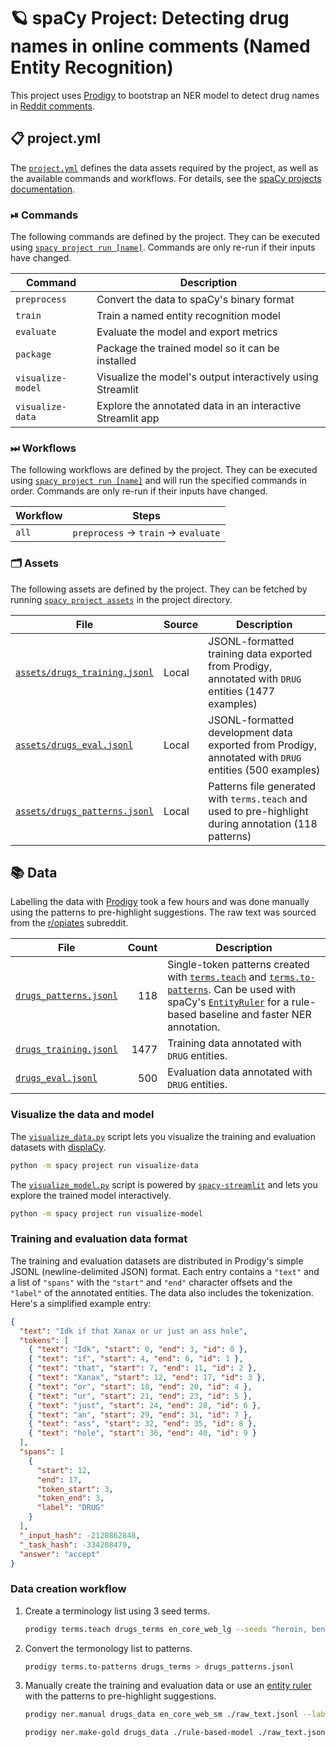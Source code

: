 <!-- SPACY PROJECT: AUTO-GENERATED DOCS START (do not remove) -->

# 🪐 spaCy Project: Detecting drug names in online comments (Named Entity Recognition)

This project uses [Prodigy](https://prodi.gy) to bootstrap an NER model to detect drug names in [Reddit comments](https://files.pushshift.io/reddit/comments/).

## 📋 project.yml

The [`project.yml`](project.yml) defines the data assets required by the
project, as well as the available commands and workflows. For details, see the
[spaCy projects documentation](https://spacy.io/usage/projects).

### ⏯ Commands

The following commands are defined by the project. They
can be executed using [`spacy project run [name]`](https://spacy.io/api/cli#project-run).
Commands are only re-run if their inputs have changed.

| Command | Description |
| --- | --- |
| `preprocess` | Convert the data to spaCy's binary format |
| `train` | Train a named entity recognition model |
| `evaluate` | Evaluate the model and export metrics |
| `package` | Package the trained model so it can be installed |
| `visualize-model` | Visualize the model's output interactively using Streamlit |
| `visualize-data` | Explore the annotated data in an interactive Streamlit app |

### ⏭ Workflows

The following workflows are defined by the project. They
can be executed using [`spacy project run [name]`](https://spacy.io/api/cli#project-run)
and will run the specified commands in order. Commands are only re-run if their
inputs have changed.

| Workflow | Steps |
| --- | --- |
| `all` | `preprocess` &rarr; `train` &rarr; `evaluate` |

### 🗂 Assets

The following assets are defined by the project. They can
be fetched by running [`spacy project assets`](https://spacy.io/api/cli#project-assets)
in the project directory.

| File | Source | Description |
| --- | --- | --- |
| [`assets/drugs_training.jsonl`](assets/drugs_training.jsonl) | Local | JSONL-formatted training data exported from Prodigy, annotated with `DRUG` entities (1477 examples) |
| [`assets/drugs_eval.jsonl`](assets/drugs_eval.jsonl) | Local | JSONL-formatted development data exported from Prodigy, annotated with `DRUG` entities (500 examples) |
| [`assets/drugs_patterns.jsonl`](assets/drugs_patterns.jsonl) | Local | Patterns file generated with `terms.teach` and used to pre-highlight during annotation (118 patterns) |

<!-- SPACY PROJECT: AUTO-GENERATED DOCS END (do not remove) -->

## 📚 Data

Labelling the data with [Prodigy](https://prodi.gy) took a few hours and was
done manually using the patterns to pre-highlight suggestions. The raw text was
sourced from the [r/opiates](https://www.reddit.com/r/opiates/)
subreddit.

| File                                                  | Count | Description                                                                                                                                                                                                                                                                                                                     |
| ----------------------------------------------------- | ----: | ------------------------------------------------------------------------------------------------------------------------------------------------------------------------------------------------------------------------------------------------------------------------------------------------------------------------------- |
| [`drugs_patterns.jsonl`](assets/drugs_patterns.jsonl) |   118 | Single-token patterns created with [`terms.teach`](https://prodi.gy/docs/recipes#terms-teach) and [`terms.to-patterns`](https://prodi.gy/docs/recipes#terms-to-patterns). Can be used with spaCy's [`EntityRuler`](https://spacy.io/usage/rule-based-matching#entityruler) for a rule-based baseline and faster NER annotation. |
| [`drugs_training.jsonl`](assets/drugs_eval.jsonl)     |  1477 | Training data annotated with `DRUG` entities.                                                                                                                                                                                                                                                                                   |
| [`drugs_eval.jsonl`](assets/drugs_eval.jsonl)         |   500 | Evaluation data annotated with `DRUG` entities.                                                                                                                                                                                                                                                                                 |

### Visualize the data and model

The [`visualize_data.py`](scripts/visualize_data.py) script lets you visualize
the training and evaluation datasets with
[displaCy](https://spacy.io/usage/visualizers).

```bash
python -m spacy project run visualize-data
```

The [`visualize_model.py`](scripts/visualize_model.py) script is powered by
[`spacy-streamlit`](https://github.com/explosion/spacy-streamlit) and lets you
explore the trained model interactively.

```bash
python -m spacy project run visualize-model
```

### Training and evaluation data format

The training and evaluation datasets are distributed in Prodigy's simple JSONL
(newline-delimited JSON) format. Each entry contains a `"text"` and a list of
`"spans"` with the `"start"` and `"end"` character offsets and the `"label"` of
the annotated entities. The data also includes the tokenization. Here's a
simplified example entry:

```json
{
  "text": "Idk if that Xanax or ur just an ass hole",
  "tokens": [
    { "text": "Idk", "start": 0, "end": 3, "id": 0 },
    { "text": "if", "start": 4, "end": 6, "id": 1 },
    { "text": "that", "start": 7, "end": 11, "id": 2 },
    { "text": "Xanax", "start": 12, "end": 17, "id": 3 },
    { "text": "or", "start": 18, "end": 20, "id": 4 },
    { "text": "ur", "start": 21, "end": 23, "id": 5 },
    { "text": "just", "start": 24, "end": 28, "id": 6 },
    { "text": "an", "start": 29, "end": 31, "id": 7 },
    { "text": "ass", "start": 32, "end": 35, "id": 8 },
    { "text": "hole", "start": 36, "end": 40, "id": 9 }
  ],
  "spans": [
    {
      "start": 12,
      "end": 17,
      "token_start": 3,
      "token_end": 3,
      "label": "DRUG"
    }
  ],
  "_input_hash": -2128862848,
  "_task_hash": -334208479,
  "answer": "accept"
}
```

### Data creation workflow

1. Create a terminology list using 3 seed terms.
   ```bash
   prodigy terms.teach drugs_terms en_core_web_lg --seeds "heroin, benzos, weed"
   ```
2. Convert the termonology list to patterns.
   ```bash
   prodigy terms.to-patterns drugs_terms > drugs_patterns.jsonl
   ```
3. Manually create the training and evaluation data or use an
   [entity ruler](https://spacy.io/usage/rule-based-matching#entityruler) with
   the patterns to pre-highlight suggestions.
   ```bash
   prodigy ner.manual drugs_data en_core_web_sm ./raw_text.jsonl --label DRUG
   ```
   ```bash
   prodigy ner.make-gold drugs_data ./rule-based-model ./raw_text.jsonl --label DRUG --unsegmented
   ```
